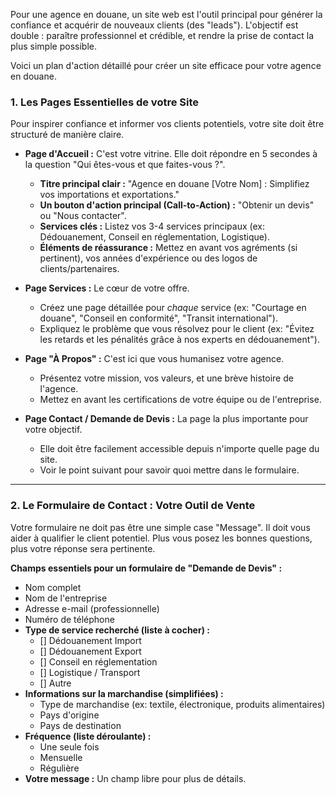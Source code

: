 Pour une agence en douane, un site web est l'outil principal pour générer la confiance et acquérir de nouveaux clients (des "leads"). L'objectif est double : paraître professionnel et crédible, et rendre la prise de contact la plus simple possible.

Voici un plan d'action détaillé pour créer un site efficace pour votre agence en douane.

### 1. Les Pages Essentielles de votre Site

Pour inspirer confiance et informer vos clients potentiels, votre site doit être structuré de manière claire.

* **Page d'Accueil :** C'est votre vitrine. Elle doit répondre en 5 secondes à la question "Qui êtes-vous et que faites-vous ?".
    * **Titre principal clair :** "Agence en douane [Votre Nom] : Simplifiez vos importations et exportations."
    * **Un bouton d'action principal (Call-to-Action) :** "Obtenir un devis" ou "Nous contacter".
    * **Services clés :** Listez vos 3-4 services principaux (ex: Dédouanement, Conseil en réglementation, Logistique).
    * **Éléments de réassurance :** Mettez en avant vos agréments (si pertinent), vos années d'expérience ou des logos de clients/partenaires.

* **Page Services :** Le cœur de votre offre.
    * Créez une page détaillée pour *chaque* service (ex: "Courtage en douane", "Conseil en conformité", "Transit international").
    * Expliquez le problème que vous résolvez pour le client (ex: "Évitez les retards et les pénalités grâce à nos experts en dédouanement").

* **Page "À Propos" :** C'est ici que vous humanisez votre agence.
    * Présentez votre mission, vos valeurs, et une brève histoire de l'agence.
    * Mettez en avant les certifications de votre équipe ou de l'entreprise.

* **Page Contact / Demande de Devis :** La page la plus importante pour votre objectif.
    * Elle doit être facilement accessible depuis n'importe quelle page du site.
    * Voir le point suivant pour savoir quoi mettre dans le formulaire.

---

### 2. Le Formulaire de Contact : Votre Outil de Vente

Votre formulaire ne doit pas être une simple case "Message". Il doit vous aider à qualifier le client potentiel. Plus vous posez les bonnes questions, plus votre réponse sera pertinente.

**Champs essentiels pour un formulaire de "Demande de Devis" :**

* Nom complet
* Nom de l'entreprise
* Adresse e-mail (professionnelle)
* Numéro de téléphone
* **Type de service recherché (liste à cocher) :**
    * [] Dédouanement Import
    * [] Dédouanement Export
    * [] Conseil en réglementation
    * [] Logistique / Transport
    * [] Autre
* **Informations sur la marchandise (simplifiées) :**
    * Type de marchandise (ex: textile, électronique, produits alimentaires)
    * Pays d'origine
    * Pays de destination
* **Fréquence (liste déroulante) :**
    * Une seule fois
    * Mensuelle
    * Régulière
* **Votre message :** Un champ libre pour plus de détails.
